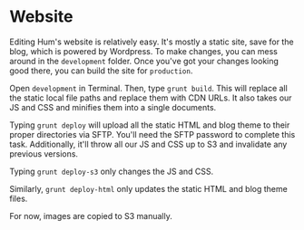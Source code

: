 Website
===========

Editing Hum's website is relatively easy. It's mostly a static site, save for the blog, which is powered by Wordpress. To make changes, you can mess around in the `development` folder. Once you've got your changes looking good there, you can build the site for `production`.

Open `development` in Terminal. Then, type `grunt build`. This will replace all the static local file paths and replace them with CDN URLs. It also takes our JS and CSS and minifies them into a single documents.

Typing `grunt deploy` will upload all the static HTML and blog theme to their proper directories via SFTP. You'll need the SFTP password to complete this task. Additionally, it'll throw all our JS and CSS up to S3 and invalidate any previous versions.

Typing `grunt deploy-s3` only changes the JS and CSS.

Similarly, `grunt deploy-html` only updates the static HTML and blog theme files.

For now, images are copied to S3 manually.
